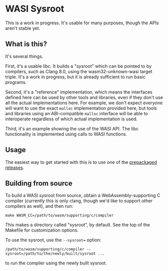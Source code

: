 # WASI Sysroot

This is a work in progress. It's usable for many purposes, though the APIs
aren't stable yet.

## What is this?

It's several things.

First, it's a usable libc. It builds a "sysroot" which can be pointed to by
compilers, such as Clang 8.0, using the wasm32-unknown-wasi target triple.
It's a work in progress, but it is already sufficient to run basic programs.

Second, it's a "reference" implementation, which means the interfaces defined
here can be used by other tools and libraries, even if they don't use all the
actual implementations here. For example, we don't expect everyone will want
to use the exact `malloc` implementation provided here, but tools and
libraries using an ABI-compatible `malloc` interface will be able to
interoperate regardless of which actual implementation is used.

Third, it's an example showing the use of the WASI API. The libc functionality
is implemented using calls to WASI functions.

## Usage

The easiest way to get started with this is to use one of the
[prepackaged releases](https://github.com/CraneStation/wasmtime/blob/master/docs/WASI-intro.md#how-can-i-write-programs-that-use-wasi).

## Building from source

To build a WASI sysroot from source, obtain a WebAssembly-supporting C compiler
(currently this is only clang, though we'd like to support other compilers as well),
and then run:

```
make WASM_CC=/path/to/wasm/supporting/c/compiler
```

This makes a directory called "sysroot", by default. See the top of the Makefile
for customization options.

To use the sysroot, use the `--sysroot=` option:

```
/path/to/wasm/supporting/c/compiler --sysroot=/path/to/the/newly/built/sysroot ...
```

to run the compiler using the newly built sysroot.

